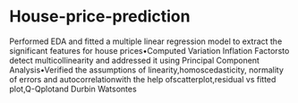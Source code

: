 # House-price-prediction
Performed EDA and fitted a multiple linear regression model to extract the significant features for house prices•Computed Variation Inflation Factorsto detect multicollinearity and addressed it using Principal Component Analysis•Verified the assumptions of linearity,homoscedasticity, normality of errors and autocorrelationwith the help ofscatterplot,residual vs fitted plot,Q-Qplotand Durbin Watsontes
